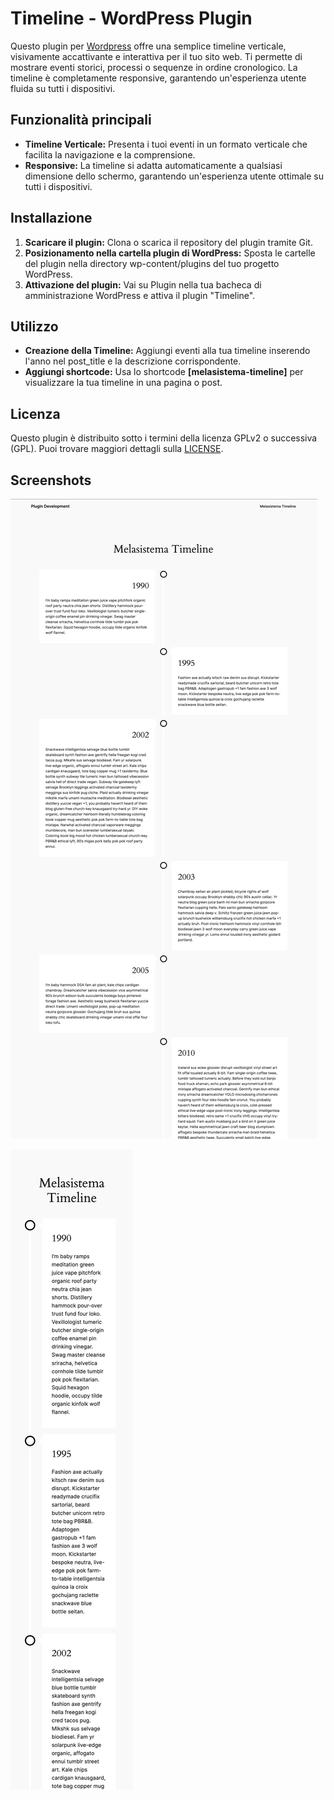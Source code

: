 # Timeline - WordPress Plugin

Questo plugin per [Wordpress](https://github.com/WordPress/WordPress) offre una semplice timeline verticale, visivamente accattivante e interattiva per il tuo sito web. Ti permette di mostrare eventi storici, processi o sequenze in ordine cronologico. La timeline è completamente responsive, garantendo un'esperienza utente fluida su tutti i dispositivi.

## Funzionalità principali

* **Timeline Verticale:** Presenta i tuoi eventi in un formato verticale che facilita la navigazione e la comprensione.
* **Responsive:** La timeline si adatta automaticamente a qualsiasi dimensione dello schermo, garantendo un'esperienza utente ottimale su tutti i dispositivi.

## Installazione

1. **Scaricare il plugin:** Clona o scarica il repository del plugin tramite Git.
2. **Posizionamento nella cartella plugin di WordPress:** Sposta le cartelle del plugin nella directory wp-content/plugins del tuo progetto WordPress.
3. **Attivazione del plugin:** Vai su Plugin nella tua bacheca di amministrazione WordPress e attiva il plugin "Timeline".

## Utilizzo

* **Creazione della Timeline:** Aggiungi eventi alla tua timeline inserendo l'anno nel post_title e la descrizione corrispondente.
* **Aggiungi shortcode:** Usa lo shortcode **[melasistema-timeline]** per visualizzare la tua timeline in una pagina o post.

## Licenza

Questo plugin è distribuito sotto i termini della licenza GPLv2 o successiva (GPL). Puoi trovare maggiori dettagli sulla [LICENSE](http://www.gnu.org/licenses/gpl-2.0.html).

## Screenshots

![Timeline Desktop view](screenshots/01-melasistema-timeline-desktop.jpg)

![Timeline Mobile view](screenshots/02-melasistema-timeline-mobile.jpg)
